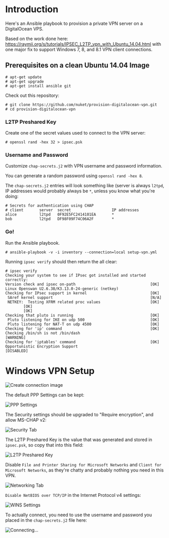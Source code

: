 Introduction
============

Here's an Ansible playbook to provision a private VPN server on a DigitalOcean VPS.

Based on the work done here: https://raymii.org/s/tutorials/IPSEC_L2TP_vpn_with_Ubuntu_14.04.html with one major fix to support Windows 7, 8, and 8.1 VPN client connections.

Prerequisites on a clean Ubuntu 14.04 Image
-------------------------------------------

```
# apt-get update
# apt-get upgrade
# apt-get install ansible git
```

Check out this repository:

```
# git clone https://github.com/nuket/provision-digitalocean-vpn.git
# cd provision-digitalocean-vpn
```

### L2TP Preshared Key

Create one of the secret values used to connect to the VPN server:

```
# openssl rand -hex 32 > ipsec.psk
```

### Username and Password

Customize `chap-secrets.j2` with VPN username and password information.

You can generate a random password using `openssl rand -hex 8`. 

The `chap-secrets.j2` entries will look something like (server is always `l2tpd`, IP addresses would probably always be `*`, unless you know what you're doing:

```
# Secrets for authentication using CHAP
# client       server  secret                  IP addresses
alice          l2tpd   0F92E5FC2414101EA       *
bob            l2tpd   DF98F09F74C06A2F        *
```

### Go!

Run the Ansible playbook.

```
# ansible-playbook -v -i inventory --connection=local setup-vpn.yml
```

Running `ipsec verify` should then return the all clear:

```
# ipsec verify
Checking your system to see if IPsec got installed and started correctly:
Version check and ipsec on-path                                 [OK]
Linux Openswan U2.6.38/K3.13.0-24-generic (netkey)
Checking for IPsec support in kernel                            [OK]
 SAref kernel support                                           [N/A]
 NETKEY:  Testing XFRM related proc values                      [OK]
        [OK]
        [OK]
Checking that pluto is running                                  [OK]
 Pluto listening for IKE on udp 500                             [OK]
 Pluto listening for NAT-T on udp 4500                          [OK]
Checking for 'ip' command                                       [OK]
Checking /bin/sh is not /bin/dash                               [WARNING]
Checking for 'iptables' command                                 [OK]
Opportunistic Encryption Support                                [DISABLED]
```

Windows VPN Setup
=================

![Create connection image](/images/windows/create-connection.png?raw=true)

The default PPP Settings can be kept:

![PPP Settings](/images/windows/ppp-settings.png?raw=true)

The Security settings should be upgraded to "Require encryption", and allow MS-CHAP v2:

![Security Tab](/images/windows/security-tab.png?raw=true)

The L2TP Preshared Key is the value that was generated and stored in `ipsec.psk`, so copy that into this field:

![L2TP Preshared Key](/images/windows/l2tp-preshared-key.png?raw=true)

Disable `File and Printer Sharing for Microsoft Networks` and `Client for Microsoft Networks`, as they're chatty and probably nothing you need in this VPN.

![Networking Tab](/images/windows/networking-tab.png?raw=true)

`Disable NetBIOS over TCP/IP` in the Internet Protocol v4 settings:

![WINS Settings](/images/windows/wins-tab.png?raw=true)

To actually connect, you need to use the username and password you placed in the `chap-secrets.j2` file here:

![Connecting...](/images/windows/connecting-sidebar.png?raw=true)
